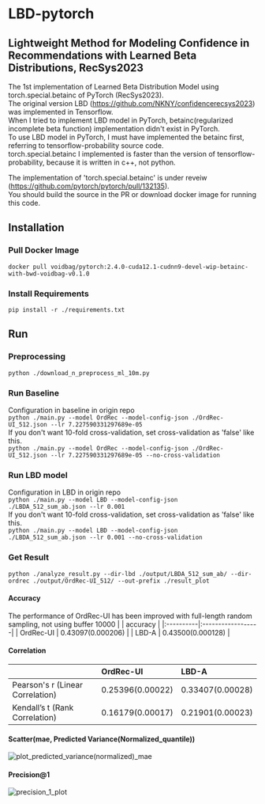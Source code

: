 # LBD-pytorch
## Lightweight Method for Modeling Confidence in Recommendations with Learned Beta Distributions, RecSys2023
The 1st implementation of Learned Beta Distribution Model using torch.special.betainc of PyTorch (RecSys2023).\
The original version LBD (https://github.com/NKNY/confidencerecsys2023) was implemented in Tensorflow.\
When I tried to implement LBD model in PyTorch, betainc(regularized incomplete beta function) implementation didn't exist in PyTorch.\
To use LBD model in PyTorch, I must have implemented the betainc first, referring to tensorflow-probability source code.\
torch.special.betainc I implemented is faster than the version of tensorflow-probability, because it is written in c++, not python.


The implementation of 'torch.special.betainc' is under reveiw (https://github.com/pytorch/pytorch/pull/132135). \
You should build the source in the PR or download docker image for running this code.

## Installation
### Pull Docker Image
`docker pull voidbag/pytorch:2.4.0-cuda12.1-cudnn9-devel-wip-betainc-with-bwd-voidbag-v0.1.0`

### Install Requirements
`pip install -r ./requirements.txt`

## Run
### Preprocessing
`python ./download_n_preprocess_ml_10m.py`
### Run Baseline
Configuration in baseline in origin repo \
`python ./main.py --model OrdRec --model-config-json ./OrdRec-UI_512.json --lr 7.227590331297689e-05` \
If you don't want 10-fold cross-validation, set cross-validation as 'false' like this. \
`python ./main.py --model OrdRec --model-config-json ./OrdRec-UI_512.json --lr 7.227590331297689e-05 --no-cross-validation`
### Run LBD model
Configuration in LBD in origin repo \
`python ./main.py --model LBD --model-config-json ./LBDA_512_sum_ab.json --lr 0.001` \
If you don't want 10-fold cross-validation, set cross-validation as 'false' like this. \
`python ./main.py --model LBD --model-config-json ./LBDA_512_sum_ab.json --lr 0.001 --no-cross-validation`
### Get Result
`python ./analyze_result.py --dir-lbd ./output/LBDA_512_sum_ab/ --dir-ordrec ./output/OrdRec-UI_512/ --out-prefix ./result_plot`

#### Accuracy
The performance of OrdRec-UI has been improved with full-length random sampling, not using buffer 10000
|           | accuracy          |
|:----------|:------------------|
| OrdRec-UI | 0.43097(0.000206) |
| LBD-A     | 0.43500(0.000128) |

#### Correlation
|                                  | OrdRec-UI        | LBD-A            |
|:---------------------------------|:-----------------|:-----------------|
| Pearson's r (Linear Correlation) | 0.25396(0.00022) | 0.33407(0.00028) |
| Kendall’s t (Rank   Correlation) | 0.16179(0.00017) | 0.21901(0.00023) |

#### Scatter(mae, Predicted Variance(Normalized_quantile))
![plot_predicted_variance(normalized)_mae](https://github.com/user-attachments/assets/c083ea6c-5116-499d-976a-b2c77e81a582)
#### Precision@1
![precision_1_plot](https://github.com/user-attachments/assets/2db01380-564c-4034-821b-fbbec2c2ea62)

